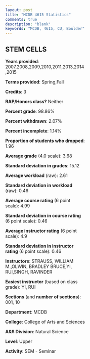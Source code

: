 ```yaml
---
layout: post
title: "MCDB 4615 Statistics"
comments: true
description: "blank"
keywords: "MCDB, 4615, CU, Boulder"
--- 
```

<head>
<script src="https://ajax.googleapis.com/ajax/libs/jquery/2.1.3/jquery.min.js"></script>
<script src="https://dl.dropboxusercontent.com/s/pc42nxpaw1ea4o9/highcharts.js?dl=0"></script>
<!-- <script src="../assets/js/highcharts.js"></script> -->
<style type="text/css">@font-face {
	font-family: "Bebas Neue";
	src: url(https://www.filehosting.org/file/details/544349/BebasNeue%20Regular.otf) format("opentype");
	}
	h1.Bebas { 
		font-family: "Bebas Neue", Verdana, Tahoma;
	}
</style>
</head>
<body>
	<div id="container" style="float: right; width: 45%; height: 88%; margin-left: 2.5%; margin-right: 2.5%;"></div>
	<script language="JavaScript">
		$(document).ready(function() {
		var chart = {type: 'column'};
		var title = {text: 'Grade Distribution'};
		var xAxis = {categories: ['A','B','C','D','F'],crosshair: true};
		var yAxis = {min: 0,title: {text: 'Percentage'}};
		var tooltip = {headerFormat: '<center><b><span style="font-size:20px">{point.key}</span></b></center>',
		               pointFormat: '<td style="padding:0"><b>{point.y:.1f}%</b></td>',
		               footerFormat: '</table>',shared: true,useHTML: true};
		var plotOptions = {column: {pointPadding: 0.0,borderWidth: 0}};  
		var credits = {enabled: false};var series= [{name: 'Percent',data: [76.11,21.05,2.83,0.0,0.0,]}];
		var json = {};
		json.chart = chart;
		json.title = title;
		json.tooltip = tooltip;
		json.xAxis = xAxis;
		json.yAxis = yAxis;  
		json.series = series;
		json.plotOptions = plotOptions;  
		json.credits = credits;
		$('#container').highcharts(json);
	});
	</script>
</body>
			   
## STEM CELLS

**Years provided**: 2007,2008,2009,2010,2011,2013,2014,2015

**Terms provided**: Spring,Fall

**Credits**: 3

**RAP/Honors class?** Neither

**Percent grade**: 98.86%

**Percent withdrawn**: 2.07%

**Percent incomplete**: 1.14%

**Proportion of students who dropped**: 1.96

**Average grade** (4.0 scale): 3.68

**Standard deviation in grades**: 15.12

**Average workload** (raw): 2.61

**Standard deviation in workload** (raw): 0.46

**Average course rating** (6 point scale): 4.99

**Standard deviation in course rating** (6 point scale): 0.46

**Average instructor rating** (6 point scale): 4.9

**Standard deviation in instructor rating** (6 point scale): 0.46

**Instructors**: STRAUSS, WILLIAM M.,OLWIN, BRADLEY BRUCE,YI, RUI,SINGH, RAVINDER

**Easiest instructor** (based on class grade): YI, RUI

**Sections** (and **number of sections**): 001, 10

**Department**: MCDB

**College**: College of Arts and Sciences

**A&S Division**: Natural Science

**Level**: Upper

**Activity**: SEM - Seminar